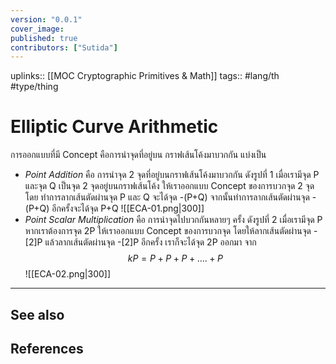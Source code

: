 ```yaml
---
version: "0.0.1"
cover_image:
published: true
contributors: ["Sutida"]
---
```

uplinks:: [[MOC Cryptographic Primitives & Math]]
tags:: #lang/th #type/thing

# Elliptic Curve Arithmetic
การออกแบบที่มี Concept คือการนำจุดที่อยู่บน กราฟเส้นโค้งมาบวกกัน แบ่งเป็น
- *Point Addition*  คือ การนำจุด 2 จุดที่อยู่บนกราฟเส้นโค้งมาบวกกัน ดังรูปที่ 1 เมื่อเรามีจุด P และจุด Q เป็นจุด 2 จุดอยู่บนกราฟเส้นโค้ง ให้เราออกแบบ Concept  ของการบวกจุด 2 จุด โดย ทำการลากเส้นตัดผ่านจุด P และ Q จะได้จุด -(P+Q) จากนั้นทำการลากเส้นตัดผ่านจุด -(P+Q) อีกครั้งจะได้จุด P+Q
![[ECA-01.png|300]]
- *Point Scalar Multiplication* คือ การนำจุดไปบวกกันหลายๆ ครั้ง  ดังรูปที่ 2 เมื่อเรามีจุด P หากเราต้องการจุด 2P  ให้เราออกแบบ Concept  ของการบวกจุด โดยให้ลากเส้นตัดผ่านจุด -[2]P แล้วลากเส้นตัดผ่านจุด -[2]P อีกครั้ง เราก็จะได้จุด 2P ออกมา
   จาก $$ kP=P+P+P+....+P $$ 
![[ECA-02.png|300]]
---
## See also
## References
